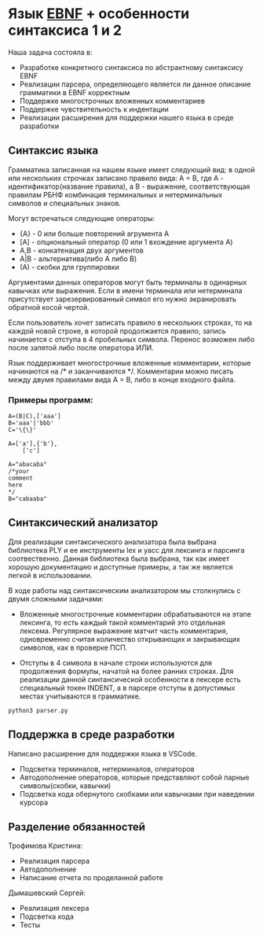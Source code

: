 # Язык [EBNF](lang/EBNF.md) + особенности синтаксиса 1 и 2

Наша задача состояла в:
* Разработке конкретного синтаксиса по абстрактному синтаксису EBNF
* Реализации парсера, определяющего является ли данное описание грамматики в EBNF корректным
* Поддержке многострочных вложенных комментариев
* Поддержке чувствительность к индентации
* Реализации расширения для поддержки нашего языка в среде разработки

## Синтаксис языка

Грамматика записанная на нашем языке имеет следующий вид: в одной или нескольких строчках записано правило вида: A = B, где A - идентификатор(название правила), а B - выражение, соответствующая правилам РБНФ комбинация терминальных и нетерминальных символов и специальных знаков.

Могут встречаться следующие операторы:

 * {A} - 0 или больше повторений агрумента A
 * \[A\] - опциональный оператор (0 или 1 вхождение аргумента A)
 * A,B - конкатенация двух аргументов
 * A|B - альтернатива(либо A либо B)
 * (A) - скобки для группировки
 
Аргументами данных операторов могут быть терминалы в одинарных кавычках или выражения. Если в имени терминала или нетерминала присутствует зарезервированный символ его нужно экранировать обратной косой чертой.

Если пользователь хочет записать правило в нескольких строках, то на каждой новой строке, в которой продолжается правило, запись начинается с отступа в 4 пробельных символа. Перенос возможен либо после запятой либо после оператора ИЛИ.

Язык поддерживает многострочные вложенные комментарии, которые начинаются на /* и заканчиваются */. Комментарии можно писать между двумя правилами вида A = B, либо в конце входного файла.

### Примеры программ:

```
A=(B|C),['aaa']
B='aaa'|'bbb'
C='\{\}'
```

```
A=['a'],{'b'},
    ['c']
```

```
A="abacaba"
/*your
comment
here
*/
B="cabaaba"

```

## Синтаксический анализатор

Для реализации синтаксического анализатора была выбрана библиотека PLY и ее инструменты lex и yacc для лексинга и парсинга соотвественно. Данная библиотека была выбрана, так как имеет хорошую документацию и доступные примеры, а так же является легкой в использовании. 

В ходе работы над синтаксическим анализатором мы столкнулись с двумя сложными задачами:

* Вложенные многострочные комментарии обрабатываются на этапе лексинга, то есть каждый такой комментарий это отдельная лексема. Регулярное выражение матчит часть комментария, одновременно считая количество открывающих и закрывающих символов, как в проверке ПСП.

* Отступы в 4 символа в начале строки используются для продолжения формулы, начатой на более ранних строках. Для реализации данной синтансической особенности в лексере есть специальный токен INDENT, а в парсере отступы в допустимых местах учитываются в грамматике.

```
python3 parser.py
```

## Поддержка в среде разработки
Написано расширение для поддержки языка в VSCode.

* Подсветка терминалов, нетерминалов, операторов
* Автодополнение операторов, которые представляют собой парные символы(скобки, кавычки)
* Подсветка кода обернутого скобками или кавычками при наведении курсора

## Разделение обязанностей

Трофимова Кристина:

* Реализация парсера
* Автодополнение 
* Написание отчета по проделанной работе

Дымашевский Сергей:

* Реализация лексера
* Подсветка кода 
* Тесты


